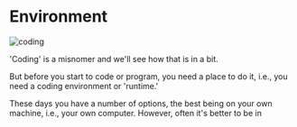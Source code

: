 # Environment

![coding](coding.png)

'Coding' is a misnomer and we'll see how that is in a bit.

But before you start to code or program, you need a place to do it, i.e., you need a coding environment or 'runtime.'

These days you have a number of options, the best being on your own machine, i.e., your own computer.  However, often it's better to be in




